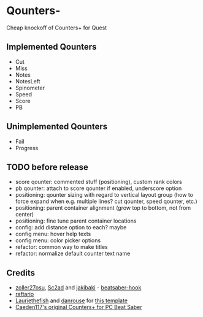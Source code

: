 # Qounters-

Cheap knockoff of Counters+ for Quest

## Implemented Qounters
- Cut
- Miss
- Notes
- NotesLeft
- Spinometer
- Speed
- Score
- PB

## Unimplemented Qounters
- Fail
- Progress

## TODO before release
- score qounter: commented stuff (positioning), custom rank colors
- pb qounter: attach to score qounter if enabled, underscore option
- positioning: qounter sizing with regard to vertical layout group (how to force expand when e.g. multiple lines? cut qounter, speed qounter, etc.)
- positioning: parent container alignment (grow top to bottom, not from center)
- positioning: fine tune parent container locations
- config: add distance option to each? maybe
- config menu: hover help texts
- config menu: color picker options
- refactor: common way to make titles
- refactor: normalize default counter text name

## Credits

* [zoller27osu](https://github.com/zoller27osu), [Sc2ad](https://github.com/Sc2ad) and [jakibaki](https://github.com/jakibaki) - [beatsaber-hook](https://github.com/sc2ad/beatsaber-hook)
* [raftario](https://github.com/raftario)
* [Lauriethefish](https://github.com/Lauriethefish) and [danrouse](https://github.com/danrouse) for [this template](https://github.com/Lauriethefish/quest-mod-template)
* [Caeden117's original Counters+ for PC Beat Saber](https://github.com/Caeden117/CountersPlus)
